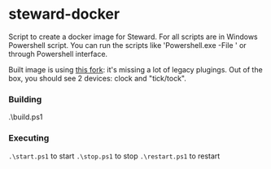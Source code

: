 # steward-docker

Script to create a docker image for Steward. For all scripts are in Windows Powershell script. You can run the scripts like 'Powershell.exe -File <script-name>' or through Powershell interface.

Built image is using [this fork](https://github.com/siburny/steward): it's missing a lot of legacy plugings. Out of the box, you should see 2 devices: clock and "tick/tock".

### Building
.\build.ps1

### Executing
`.\start.ps1` to start
`.\stop.ps1` to stop
`.\restart.ps1` to restart
